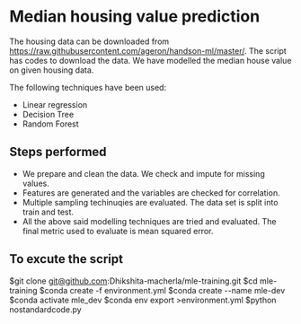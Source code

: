 # Median housing value prediction

The housing data can be downloaded from https://raw.githubusercontent.com/ageron/handson-ml/master/. The script has codes to download the data. We have modelled the median house value on given housing data. 

The following techniques have been used: 

 - Linear regression
 - Decision Tree
 - Random Forest

## Steps performed
 - We prepare and clean the data. We check and impute for missing values.
 - Features are generated and the variables are checked for correlation.
 - Multiple sampling techinuqies are evaluated. The data set is split into train and test.
 - All the above said modelling techniques are tried and evaluated. The final metric used to evaluate is mean squared error.

## To excute the script
$git clone git@github.com:Dhikshita-macherla/mle-training.git
$cd mle-training
$conda create -f environment.yml
$conda create --name mle-dev
$conda activate mle_dev
$conda env export >environment.yml
$python nostandardcode.py

